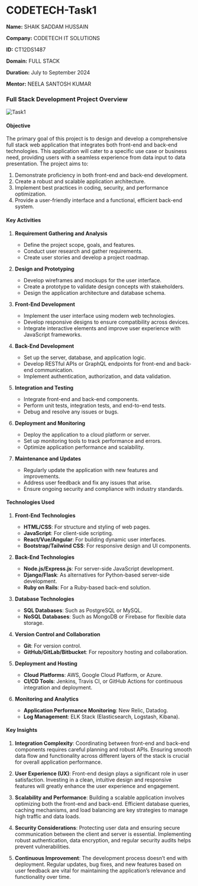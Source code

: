 # CODETECH-Task1
**Name:** SHAIK SADDAM HUSSAIN

**Company:** CODETECH IT SOLUTIONS

**ID:** CT12DS1487

**Domain:** FULL STACK

**Duration:** July to September 2024

**Mentor:** NEELA SANTOSH KUMAR 
### Full Stack Development Project Overview
![Task1](https://github.com/user-attachments/assets/b7b104a5-95d5-419f-b863-8f86f3901e36)


#### Objective
The primary goal of this project is to design and develop a comprehensive full stack web application that integrates both front-end and back-end technologies. This application will cater to a specific use case or business need, providing users with a seamless experience from data input to data presentation. The project aims to:

1. Demonstrate proficiency in both front-end and back-end development.
2. Create a robust and scalable application architecture.
3. Implement best practices in coding, security, and performance optimization.
4. Provide a user-friendly interface and a functional, efficient back-end system.

#### Key Activities

1. **Requirement Gathering and Analysis**
   - Define the project scope, goals, and features.
   - Conduct user research and gather requirements.
   - Create user stories and develop a project roadmap.

2. **Design and Prototyping**
   - Develop wireframes and mockups for the user interface.
   - Create a prototype to validate design concepts with stakeholders.
   - Design the application architecture and database schema.

3. **Front-End Development**
   - Implement the user interface using modern web technologies.
   - Develop responsive designs to ensure compatibility across devices.
   - Integrate interactive elements and improve user experience with JavaScript frameworks.

4. **Back-End Development**
   - Set up the server, database, and application logic.
   - Develop RESTful APIs or GraphQL endpoints for front-end and back-end communication.
   - Implement authentication, authorization, and data validation.

5. **Integration and Testing**
   - Integrate front-end and back-end components.
   - Perform unit tests, integration tests, and end-to-end tests.
   - Debug and resolve any issues or bugs.

6. **Deployment and Monitoring**
   - Deploy the application to a cloud platform or server.
   - Set up monitoring tools to track performance and errors.
   - Optimize application performance and scalability.

7. **Maintenance and Updates**
   - Regularly update the application with new features and improvements.
   - Address user feedback and fix any issues that arise.
   - Ensure ongoing security and compliance with industry standards.

#### Technologies Used

1. **Front-End Technologies**
   - **HTML/CSS**: For structure and styling of web pages.
   - **JavaScript**: For client-side scripting.
   - **React/Vue/Angular**: For building dynamic user interfaces.
   - **Bootstrap/Tailwind CSS**: For responsive design and UI components.

2. **Back-End Technologies**
   - **Node.js/Express.js**: For server-side JavaScript development.
   - **Django/Flask**: As alternatives for Python-based server-side development.
   - **Ruby on Rails**: For a Ruby-based back-end solution.

3. **Database Technologies**
   - **SQL Databases**: Such as PostgreSQL or MySQL.
   - **NoSQL Databases**: Such as MongoDB or Firebase for flexible data storage.

4. **Version Control and Collaboration**
   - **Git**: For version control.
   - **GitHub/GitLab/Bitbucket**: For repository hosting and collaboration.

5. **Deployment and Hosting**
   - **Cloud Platforms**: AWS, Google Cloud Platform, or Azure.
   - **CI/CD Tools**: Jenkins, Travis CI, or GitHub Actions for continuous integration and deployment.

6. **Monitoring and Analytics**
   - **Application Performance Monitoring**: New Relic, Datadog.
   - **Log Management**: ELK Stack (Elasticsearch, Logstash, Kibana).

#### Key Insights

1. **Integration Complexity**: Coordinating between front-end and back-end components requires careful planning and robust APIs. Ensuring smooth data flow and functionality across different layers of the stack is crucial for overall application performance.

2. **User Experience (UX)**: Front-end design plays a significant role in user satisfaction. Investing in a clean, intuitive design and responsive features will greatly enhance the user experience and engagement.

3. **Scalability and Performance**: Building a scalable application involves optimizing both the front-end and back-end. Efficient database queries, caching mechanisms, and load balancing are key strategies to manage high traffic and data loads.

4. **Security Considerations**: Protecting user data and ensuring secure communication between the client and server is essential. Implementing robust authentication, data encryption, and regular security audits helps prevent vulnerabilities.

5. **Continuous Improvement**: The development process doesn’t end with deployment. Regular updates, bug fixes, and new features based on user feedback are vital for maintaining the application’s relevance and functionality over time.

